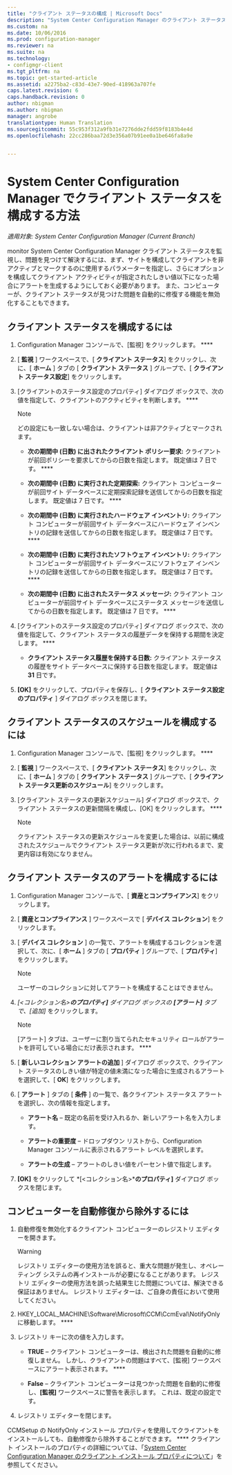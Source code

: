 ```yaml
---
title: "クライアント ステータスの構成 | Microsoft Docs"
description: "System Center Configuration Manager のクライアント ステータス設定を選択します。"
ms.custom: na
ms.date: 10/06/2016
ms.prod: configuration-manager
ms.reviewer: na
ms.suite: na
ms.technology:
- configmgr-client
ms.tgt_pltfrm: na
ms.topic: get-started-article
ms.assetid: a2275ba2-c83d-43e7-90ed-418963a707fe
caps.latest.revision: 6
caps.handback.revision: 0
author: nbigman
ms.author: nbigman
manager: angrobe
translationtype: Human Translation
ms.sourcegitcommit: 55c953f312a9fb31e7276dde2fdd59f8183b4e4d
ms.openlocfilehash: 22cc286baa72d3e356a07b91ee0a1be646fa8a9e


---
```

# <a name="how-to-configure-client-status-in-system-center-configuration-manager"></a>System Center Configuration Manager でクライアント ステータスを構成する方法

*適用対象: System Center Configuration Manager (Current Branch)*

monitor System Center Configuration Manager クライアント ステータスを監視し、問題を見つけて解決するには、まず、サイトを構成してクライアントを非アクティブとマークするのに使用するパラメーターを指定し、さらにオプションを構成してクライアント アクティビティが指定されたしきい値以下になった場合にアラートを生成するようにしておく必要があります。 また、コンピューターが、クライアント ステータスが見つけた問題を自動的に修復する機能を無効化することもできます。  

##  <a name="a-namebkmk1a-to-configure-client-status"></a><a name="BKMK_1"></a> クライアント ステータスを構成するには  

1.  Configuration Manager コンソールで、[監視] をクリックします。 ****  

2.  [ **監視** ] ワークスペースで、[ **クライアント ステータス**] をクリックし、次に、[ **ホーム** ] タブの [ **クライアント ステータス** ] グループで、[ **クライアント ステータス設定**] をクリックします。  

3.  [クライアントのステータス設定のプロパティ] ダイアログ ボックスで、次の値を指定して、クライアントのアクティビティを判断します。 ****  

    > [!NOTE]  
    >  どの設定にも一致しない場合は、クライアントは非アクティブとマークされます。  

    -   **次の期間中 (日数) に出されたクライアント ポリシー要求:** クライアントが前回ポリシーを要求してからの日数を指定します。 既定値は 7 日です。 ****  

    -   **次の期間中 (日数) に実行された定期探索:** クライアント コンピューターが前回サイト データベースに定期探索記録を送信してからの日数を指定します。 既定値は 7 日です。 ****  

    -   **次の期間中 (日数) に実行されたハードウェア インベントリ:** クライアント コンピューターが前回サイト データベースにハードウェア インベントリの記録を送信してからの日数を指定します。 既定値は 7 日です。 ****  

    -   **次の期間中 (日数) に実行されたソフトウェア インベントリ:** クライアント コンピューターが前回サイト データベースにソフトウェア インベントリの記録を送信してからの日数を指定します。 既定値は 7 日です。 ****  

    -   **次の期間中 (日数) に出されたステータス メッセージ:** クライアント コンピューターが前回サイト データベースにステータス メッセージを送信してからの日数を指定します。 既定値は 7 日です。 ****  

4.  [クライアントのステータス設定のプロパティ] ダイアログ ボックスで、次の値を指定して、クライアント ステータスの履歴データを保持する期間を決定します。 ****  

    -   **クライアント ステータス履歴を保持する日数:** クライアント ステータスの履歴をサイト データベースに保持する日数を指定します。 既定値は **31** 日です。  

5.  **[OK]** をクリックして、プロパティを保存し、[ **クライアント ステータス設定のプロパティ** ] ダイアログ ボックスを閉じます。  

##  <a name="a-namebkmkschedulea-to-configure-the-schedule-for-client-status"></a><a name="BKMK_Schedule"></a> クライアント ステータスのスケジュールを構成するには  

1.  Configuration Manager コンソールで、[監視] をクリックします。 ****  

2.  [ **監視** ] ワークスペースで、[ **クライアント ステータス**] をクリックし、次に、[ **ホーム** ] タブの [ **クライアント ステータス** ] グループで、[ **クライアント ステータス更新のスケジュール**] をクリックします。  

3.  [クライアント ステータスの更新スケジュール] ダイアログ ボックスで、クライアント ステータスの更新間隔を構成し、[OK] をクリックします。 ****  

    > [!NOTE]  
    >  クライアント ステータスの更新スケジュールを変更した場合は、以前に構成されたスケジュールでクライアント ステータス更新が次に行われるまで、変更内容は有効になりません。  

##  <a name="a-namebkmk2a-to-configure-alerts-for-client-status"></a><a name="BKMK_2"></a> クライアント ステータスのアラートを構成するには  

1.  Configuration Manager コンソールで、[ **資産とコンプライアンス**] をクリックします。  

2.  [ **資産とコンプライアンス** ] ワークスペースで [ **デバイス コレクション**] をクリックします。  

3.  [ **デバイス コレクション** ] の一覧で、アラートを構成するコレクションを選択して、次に、[ **ホーム** ] タブの [ **プロパティ** ] グループで、[ **プロパティ**] をクリックします。  

    > [!NOTE]  
    >  ユーザーのコレクションに対してアラートを構成することはできません。  

4.  *[&lt;コレクション名\>***のプロパティ]** ダイアログ ボックスの **[アラート]** タブで、**[追加]** をクリックします。  

    > [!NOTE]  
    >  [アラート] タブは、ユーザーに割り当てられたセキュリティ ロールがアラートを許可している場合にだけ表示されます。 ****  

5.  [ **新しいコレクション アラートの追加** ] ダイアログ ボックスで、クライアント ステータスのしきい値が特定の値未満になった場合に生成されるアラートを選択して、[ **OK**] をクリックします。  

6.  [ **アラート** ] タブの [ **条件** ] の一覧で、各クライアント ステータス アラートを選択し、次の情報を指定します。  

    -   **アラート名** – 既定の名前を受け入れるか、新しいアラート名を入力します。  

    -   **アラートの重要度** – ドロップダウン リストから、Configuration Manager コンソールに表示されるアラート レベルを選択します。  

    -   **アラートの生成** – アラートのしきい値をパーセント値で指定します。  

7.  **[OK]** をクリックして *[&lt;コレクション名\>***のプロパティ]** ダイアログ ボックスを閉じます。  

##  <a name="a-namebkmk3a-to-exclude-computers-from-automatic-remediation"></a><a name="BKMK_3"></a> コンピューターを自動修復から除外するには  

1.  自動修復を無効化するクライアント コンピューターのレジストリ エディターを開きます。  

    > [!WARNING]  
    >  レジストリ エディターの使用方法を誤ると、重大な問題が発生し、オペレーティング システムの再インストールが必要になることがあります。 レジストリ エディターの使用方法を誤った結果生じた問題については、解決できる保証はありません。 レジストリ エディターは、ご自身の責任において使用してください。  

2.  HKEY_LOCAL_MACHINE\Software\Microsoft\CCM\CcmEval\NotifyOnly に移動します。 ****  

3.  レジストリ キーに次の値を入力します。  

    -   **TRUE** – クライアント コンピューターは、検出された問題を自動的に修復しません。 しかし、クライアントの問題はすべて、[監視] ワークスペースにアラート表示されます。 ****  

    -   **False** – クライアント コンピューターは見つかった問題を自動的に修復し、**[監視]** ワークスペースに警告を表示します。 これは、既定の設定です。  

4.  レジストリ エディターを閉じます。  

 CCMSetup の NotifyOnly インストール プロパティを使用してクライアントをインストールしても、自動修復から除外することができます。 **** クライアント インストールのプロパティの詳細については、「[System Center Configuration Manager のクライアント インストール プロパティについて](../../../core/clients/deploy/about-client-installation-properties.md)」を参照してください。  



<!--HONumber=Dec16_HO3-->


